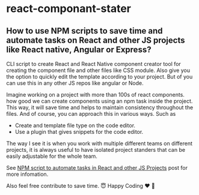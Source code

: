 # react-componant-stater

## How to use NPM scripts to save time and automate tasks on React and other JS projects like React native, Angular or Express? 

CLI script to create React and React Native component creator tool for creating the component file and other files like CSS module. Also give you the option to quickly edit the template according to your project. But of you can use this in any other JS repos like angular or Node. 

Imagine working on a project with more than 100s of react components. how good we can create components using an npm task inside the project. This way, it will save time and helps to maintain consistency throughout the files. And of course, you can approach this in various ways. Such as

 - Create and template file type on the code editor.
 - Use a plugin that gives snippets for the code editor.

The way I see it is when you work with multiple different teams on different projects, it is always useful to have isolated project standers that can be easily adjustable for the whole team.

See [NPM script to automate tasks in React and other JS Projects](https://roshan.digital/npm-script-to-save-time-react-project/) post for more infomation.

Also feel free contribute to save time. :innocent: Happy Coding :heart: :muscle:


